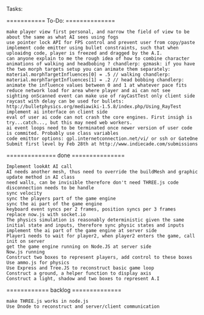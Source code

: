 Tasks:

=========== To-Do:  ==============
	
	make player view first personal, and narrow the field of view to be about the same as what AI sees using fogs
	use pointer lock API for FPS control and prevent user from copy/paste
	implement code emitter using bullet constraints, such that when uploaidng code, player is freezed and dragged by the A.I.
	can anyone explain to me the rough idea of how to combine character animations of walking and headbobing ? chandlerp: gzmask: if you have the two morph targets setup you can animate them separately: material.morphTargetInfluences[0] = .5 // walking chandlerp: material.morphTargetInfluences[1] = .2 // head bobbing chandlerp: animate the influence values between 0 and 1 at whatever pace fits
	reduce network load for area where player and ai can not see
	sighting onScanned event can make use of rayCastTest only client side
	raycast with delay can be used for bullets: http://bulletphysics.org/mediawiki-1.5.8/index.php/Using_RayTest
	implement ai interface on client side
	eval of user ai code can not crash the core engines. First insigh is try...catch..., but this may need web workers.
	ai event loops need to be terminated once newer version of user code is commited. Probably use class variables
	code emittor options: gpl.internetconnection.net/vi/ or ssh or GateOne
	Submit first level by Feb 28th at http://www.indiecade.com/submissions 

============== done ===============

	Implement lookAt AI call
	AI needs another mesh, thus need to override the buildMesh and graphic update method in AI class
	need walls, can be invisible therefore don't need THREE.js code
	disconnection needs to be handle
	sync velocity
	sync the players part of the game engine
	sync the ai part of the game engine
	keyboard event syncs per 2 frames, position syncs per 3 frames
	replace now.js with socket.io
	The physics simulation is reasonably deterministic given the same initial state and inputs, therefore sync physic states and inputs	
	implement the ai part of the game engine at server side
	Player1 needs to wait for player2, when player2 enters the game, call init on server
	get the game engine running on Node.JS at server side
	Now.js running
	Construct two boxes to represent players, add control to these boxes
	Use ammo.js for physics
	Use Express and Tree.JS to reconstruct basic game loop
	Construct a ground, a helper function to display axis
	Construct a light, shadow and two boxes to represent A.I 

============ backlog ==============

	make THREE.js works in node.js
	Use Dnode to reconstruct and server/client communication
